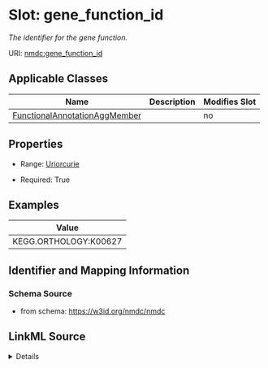 # Slot: gene_function_id


_The identifier for the gene function._



URI: [nmdc:gene_function_id](https://w3id.org/nmdc/gene_function_id)



<!-- no inheritance hierarchy -->




## Applicable Classes

| Name | Description | Modifies Slot |
| --- | --- | --- |
[FunctionalAnnotationAggMember](FunctionalAnnotationAggMember.md) |  |  no  |







## Properties

* Range: [Uriorcurie](Uriorcurie.md)

* Required: True






## Examples

| Value |
| --- |
| KEGG.ORTHOLOGY:K00627 |

## Identifier and Mapping Information







### Schema Source


* from schema: https://w3id.org/nmdc/nmdc




## LinkML Source

<details>
```yaml
name: gene_function_id
description: The identifier for the gene function.
examples:
- value: KEGG.ORTHOLOGY:K00627
from_schema: https://w3id.org/nmdc/nmdc
rank: 1000
alias: gene_function_id
domain_of:
- FunctionalAnnotationAggMember
range: uriorcurie
required: true

```
</details>